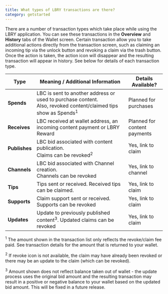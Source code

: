 ```yaml
---
title: What types of LBRY transactions are there?
category: getstarted
---
```


There are a number of transaction types which take place while using the LBRY application. You can see these transactions in the **Overview** and **History** tabs of the Wallet screen. Certain transaction allow you to take additional actions directly from the transaction screen, such as claiming an incoming tip via the unlock button and revoking a claim via the trash button. Once the action is taken, the action icon will disappear and the resulting transaction will appear in history. See below for details of each transaction type.

| Type | Meaning / Additional Information | Details <br/>Available? | 
--- | --- | ---
| **Spends** | LBC is sent to another address or used to purchase content.<br/>Also, revoked content/claimed tips show as Spends<sup>1</sup> | Planned for<br/>purchases |
| **Receives** | LBC received at wallet address, an incoming content payment or LBRY Reward | Planned for<br/>content payments |
| **Publishes** | LBC bid associated with content publication.<br/>Claims can be revoked<sup>2</sup> | Yes, link to<br/>claim |
| **Channels** | LBC bid associated with Channel creation.<br/>Channels can be revoked | Yes, link to channel |
| **Tips** | Tips sent or received. Received tips can be claimed. | Yes, link to<br/>claim |
| **Supports** | Claim support sent or received. Supports can be revoked | Yes, link to<br/>claim |
| **Updates** | Update to previously published content<sup>3</sup>. Updated claims can be revoked | Yes, link to<br/>claim |

<sup>1</sup> The amount shown in the transaction list only reflects the revoke/claim fee paid. See transaction details for the amount that is returned to your wallet. 

<sup>2</sup> If revoke icon is not available, the claim may have already been revoked or there may be an update to the claim (which can be revoked).

<sup>3</sup> Amount shown does not reflect balance taken out of wallet - the update process uses the original bid amount and the resulting transaction may result in a positive or negative balance to your wallet based on the updated bid amount. This will be fixed in a future release.
